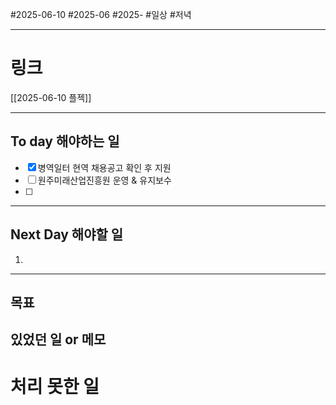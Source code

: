 #2025-06-10 #2025-06 #2025-
#일상 #저녁 

-------
# 링크
[[2025-06-10 플젝]]

---
## To day 해야하는 일
- [x] 병역일터 현역 채용공고 확인 후 지원
- [ ] 원주미래산업진흥원 운영 & 유지보수
- [ ] 



---
## Next Day 해야할 일
1. 

---

## 목표


## 있었던 일  or 메모


# 처리 못한 일